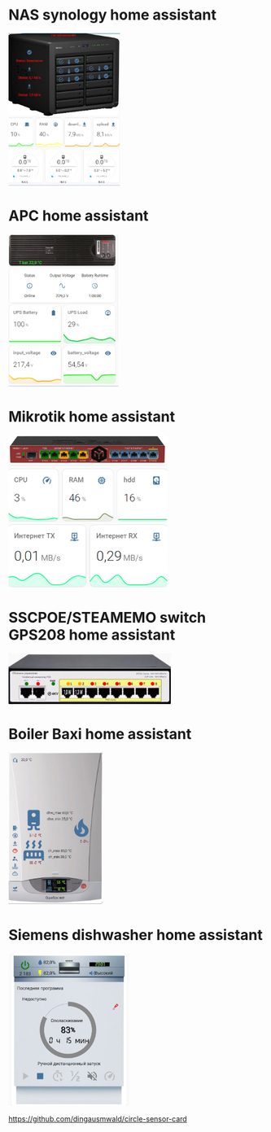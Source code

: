 # NAS synology home assistant

<img src="https://github.com/ananyevgv/lovelas-HA/blob/main/nas.jpg" height="300" alt="NAS">

# APC home assistant

<img src="https://github.com/ananyevgv/lovelas-HA/blob/main/apc.jpg" height="300" alt="APC">

# Mikrotik home assistant

<img src="https://github.com/ananyevgv/lovelas-HA/blob/main/mikrotik.jpg" height="300" alt="Mikrotik">

# SSCPOE/STEAMEMO switch GPS208  home assistant

<img src="https://github.com/ananyevgv/lovelas-HA/blob/main/gps208.jpg" height="100" alt="switch GPS208">

# Boiler Baxi home assistant

<img src="https://github.com/ananyevgv/lovelas-HA/blob/main/baxi.jpg" height="300" alt="Boiler">

# Siemens dishwasher home assistant

<img src="https://github.com/ananyevgv/lovelas-HA/blob/main/siemens_dishwasher.jpg" height="300" alt="dishwasher">

https://github.com/dingausmwald/circle-sensor-card
